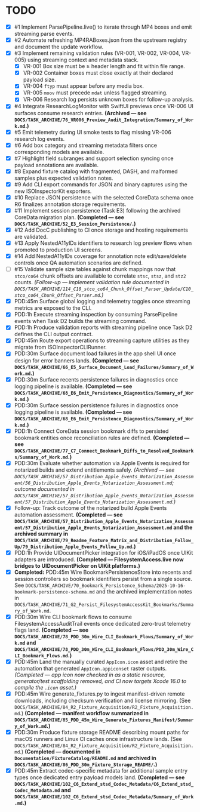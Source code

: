 # TODO

- [x] #1 Implement ParsePipeline.live() to iterate through MP4 boxes and emit streaming parse events.
- [x] #2 Automate refreshing MP4RABoxes.json from the upstream registry and document the update workflow.
- [x] #3 Implement remaining validation rules (VR-001, VR-002, VR-004, VR-005) using streaming context and metadata stack.
    - [x] VR-001 Box size must be ≥ header length and fit within file range.
    - [x] VR-002 Container boxes must close exactly at their declared payload size.
    - [x] VR-004 `ftyp` must appear before any media box.
    - [x] VR-005 `moov` must precede `mdat` unless flagged streaming.
    - [x] VR-006 Research log persists unknown boxes for follow-up analysis.
- [x] #4 Integrate ResearchLogMonitor with SwiftUI previews once VR-006 UI surfaces consume research entries. **(Archived — see `DOCS/TASK_ARCHIVE/76_VR006_Preview_Audit_Integration/Summary_of_Work.md`.)**
- [x] #5 Emit telemetry during UI smoke tests to flag missing VR-006 research log events.
- [x] #6 Add box category and streaming metadata filters once corresponding models are available.
- [x] #7 Highlight field subranges and support selection syncing once payload annotations are available.
- [x] #8 Expand fixture catalog with fragmented, DASH, and malformed samples plus expected validation notes.
- [x] #9 Add CLI export commands for JSON and binary captures using the new ISOInspectorKit exporters.
- [x] #10 Replace JSON persistence with the selected CoreData schema once R6 finalizes annotation storage requirements.
- [x] #11 Implement session persistence (Task E3) following the archived CoreData migration plan. **(Completed — see `DOCS/TASK_ARCHIVE/52_E3_Session_Persistence/`.)**
- [x] #12 Add DocC publishing to CI once storage and hosting requirements are validated.
- [x] #13 Apply NestedA11yIDs identifiers to research log preview flows when promoted to production UI screens.
- [x] #14 Add NestedA11yIDs coverage for annotation note edit/save/delete controls once QA automation scenarios are defined.
- [ ] #15 Validate sample size tables against chunk mappings now that `stco/co64` chunk offsets are available to correlate `stsc`, `stsz`, and `stz2` counts. *(Follow-up — implement validation rule documented in `DOCS/TASK_ARCHIVE/114_C10_stco_co64_Chunk_Offset_Parser_Update/C10_stco_co64_Chunk_Offset_Parser.md`.)*
- [x] PDD:45m Surface global logging and telemetry toggles once streaming metrics are exposed to the CLI.
- [x] PDD:1h Execute streaming inspection by consuming ParsePipeline events when Task D2 builds the streaming command.
- [x] PDD:1h Produce validation reports with streaming pipeline once Task D2 defines the CLI output contract.
- [x] PDD:45m Route export operations to streaming capture utilities as they migrate from ISOInspectorCLIRunner.
- [x] PDD:30m Surface document load failures in the app shell UI once design for error banners lands. **(Completed — see `DOCS/TASK_ARCHIVE/66_E5_Surface_Document_Load_Failures/Summary_of_Work.md`.)**
- [x] PDD:30m Surface recents persistence failures in diagnostics once logging pipeline is available. **(Completed — see `DOCS/TASK_ARCHIVE/68_E6_Emit_Persistence_Diagnostics/Summary_of_Work.md`.)**
- [x] PDD:30m Surface session persistence failures in diagnostics once logging pipeline is available. **(Completed — see `DOCS/TASK_ARCHIVE/68_E6_Emit_Persistence_Diagnostics/Summary_of_Work.md`.)**
- [x] PDD:1h Connect CoreData session bookmark diffs to persisted bookmark entities once reconciliation rules are defined. **(Completed — see `DOCS/TASK_ARCHIVE/77_C7_Connect_Bookmark_Diffs_to_Resolved_Bookmarks/Summary_of_Work.md`.)**
- [x] PDD:30m Evaluate whether automation via Apple Events is required for notarized builds and extend entitlements safely. *(Archived — see `DOCS/TASK_ARCHIVE/57_Distribution_Apple_Events_Notarization_Assessment/56_Distribution_Apple_Events_Notarization_Assessment.md`; outcome documented in `DOCS/TASK_ARCHIVE/57_Distribution_Apple_Events_Notarization_Assessment/57_Distribution_Apple_Events_Notarization_Assessment.md`.)*
- [x] Follow-up: Track outcome of the notarized build Apple Events automation assessment. **(Completed — see `DOCS/TASK_ARCHIVE/57_Distribution_Apple_Events_Notarization_Assessment/57_Distribution_Apple_Events_Notarization_Assessment.md` and the archived summary in `DOCS/TASK_ARCHIVE/79_Readme_Feature_Matrix_and_Distribution_Follow_Up/79_Distribution_Apple_Events_Follow_Up.md`.)**
- [x] PDD:1h Provide UIDocumentPicker integration for iOS/iPadOS once UIKit adapters are introduced. **(Completed — FilesystemAccess.live now bridges to UIDocumentPicker on UIKit platforms.)**
- [x] **Completed:** PDD:45m Wire BookmarkPersistenceStore into recents and session controllers so bookmark identifiers persist from a single source. See `DOCS/TASK_ARCHIVE/70_Bookmark_Persistence_Schema/2025-10-16-bookmark-persistence-schema.md` and the archived implementation notes in `DOCS/TASK_ARCHIVE/71_G2_Persist_FilesystemAccessKit_Bookmarks/Summary_of_Work.md`.
- [x] PDD:30m Wire CLI bookmark flows to consume FilesystemAccessAuditTrail events once dedicated zero-trust telemetry flags land. **(Completed — see `DOCS/TASK_ARCHIVE/78_PDD_30m_Wire_CLI_Bookmark_Flows/Summary_of_Work.md` and `DOCS/TASK_ARCHIVE/78_PDD_30m_Wire_CLI_Bookmark_Flows/PDD_30m_Wire_CLI_Bookmark_Flows.md`.)**
- [x] PDD:45m Land the manually curated `AppIcon.icon` asset and retire the automation that generated `AppIcon.appiconset` raster outputs. _(Completed — app icon now checked in as a static resource, generator/test scaffolding removed, and CI now targets Xcode 16.0 to compile the `.icon` asset.)_
- [x] PDD:45m Wire generate_fixtures.py to ingest manifest-driven remote downloads, including checksum verification and license mirroring. (See `DOCS/TASK_ARCHIVE/84_R2_Fixture_Acquisition/R2_Fixture_Acquisition.md`.) **(Completed — manifest workflow summarized in `DOCS/TASK_ARCHIVE/85_PDD_45m_Wire_Generate_Fixtures_Manifest/Summary_of_Work.md`.)**
- [x] PDD:30m Produce fixture storage README describing mount paths for macOS runners and Linux CI caches once infrastructure lands. (See `DOCS/TASK_ARCHIVE/84_R2_Fixture_Acquisition/R2_Fixture_Acquisition.md`.) **(Completed — documented in `Documentation/FixtureCatalog/README.md` and archived in `DOCS/TASK_ARCHIVE/86_PDD_30m_Fixture_Storage_README/`.)**
- [x] PDD:45m Extract codec-specific metadata for additional sample entry types once dedicated entry payload models land. **(Completed — see `DOCS/TASK_ARCHIVE/102_C6_Extend_stsd_Codec_Metadata/C6_Extend_stsd_Codec_Metadata.md` and `DOCS/TASK_ARCHIVE/102_C6_Extend_stsd_Codec_Metadata/Summary_of_Work.md`.)**
